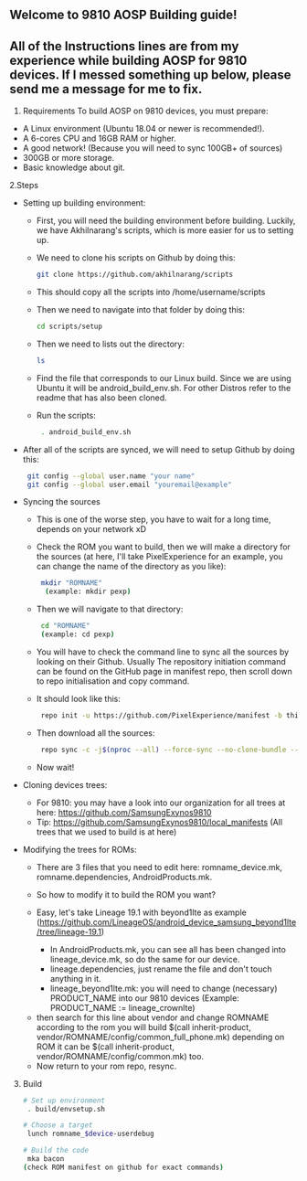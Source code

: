 ## Welcome to 9810 AOSP Building guide!
## All of the Instructions lines are from my experience while building AOSP for 9810 devices. If I messed something up below, please send me a message for me to fix.

1. Requirements
To build AOSP on 9810 devices, you must prepare:
+ A Linux environment (Ubuntu 18.04 or newer is recommended!).
+ A 6-cores CPU and 16GB RAM or higher.
+ A good network! (Because you will need to sync 100GB+ of sources)
+ 300GB or more storage.
+ Basic knowledge about git.

2.Steps
+ Setting up building environment:
  - First, you will need the building environment before building. Luckily, we have Akhilnarang's scripts, which is more easier for us to setting up.
  - We need to clone his scripts on Github by doing this:
     ```bash
     git clone https://github.com/akhilnarang/scripts
     ```
 
  - This should copy all the scripts into /home/username/scripts
  
  - Then we need to navigate into that folder by doing this:
     ```bash
     cd scripts/setup
     ```
  - Then we need to lists out the directory:
     ```bash
     ls
     ```

  - Find the file that corresponds to our Linux build. Since we are using Ubuntu it will be android_build_env.sh.
    For other Distros refer to the readme that has also been cloned.
 
  - Run the scripts: 
    ```bash
     . android_build_env.sh
    ```

+ After all of the scripts are synced, we will need to setup Github by doing this:
    ```bash
     git config --global user.name "your name"
     git config --global user.email "youremail@example"
    ```

+ Syncing the sources
  - This is one of the worse step, you have to wait for a long time, depends on your network xD
  - Check the ROM you want to build, then we will make a directory for the sources
    (at here, I'll take PixelExperience for an example, you can change the name of the directory as you like):
    ```bash
     mkdir "ROMNAME"
      (example: mkdir pexp)
    ```

  - Then we will navigate to that directory:
    ```bash
     cd "ROMNAME" 
     (example: cd pexp)
    ```

  - You will have to check the command line to sync all the sources by looking on their Github.
    Usually The repository initiation command can be found on the GitHub page in manifest repo,
    then scroll down to repo initialisation and copy command.
  
  - It should look like this: 
    ```bash
     repo init -u https://github.com/PixelExperience/manifest -b thirteen
    ```

  - Then download all the sources:
    ```bash
     repo sync -c -j$(nproc --all) --force-sync --no-clone-bundle --no-tags
    ```

  - Now wait!

+ Cloning devices trees:
  - For 9810: you may have a look into our organization for all trees at here: https://github.com/SamsungExynos9810
  - Tip: https://github.com/SamsungExynos9810/local_manifests (All trees that we used to build is at here)
 
+ Modifying the trees for ROMs:
  - There are 3 files that you need to edit here: romname_device.mk, romname.dependencies, AndroidProducts.mk.
  - So how to modify it to build the ROM you want?
  - Easy, let's take Lineage 19.1 with beyond1lte as example
	 (https://github.com/LineageOS/android_device_samsung_beyond1lte/tree/lineage-19.1)

	+ In AndroidProducts.mk, you can see all has been changed into lineage_device.mk, so do the same for our device.
	+ lineage.dependencies, just rename the file and don't touch anything in it.
	+ lineage_beyond1lte.mk: you will need to change (necessary) PRODUCT_NAME into our 9810 devices (Example: PRODUCT_NAME := lineage_crownlte)
  + then search for this line about vendor and change ROMNAME according to the rom you will build 
    $(call inherit-product, vendor/ROMNAME/config/common_full_phone.mk) 
    depending on ROM it can be $(call inherit-product, vendor/ROMNAME/config/common.mk) too.
  - Now return to your rom repo, resync.

3. Build
    ```bash
   # Set up environment
     . build/envsetup.sh

   # Choose a target
     lunch romname_$device-userdebug

   # Build the code
     mka bacon  
   (check ROM manifest on github for exact commands)      
    ```
